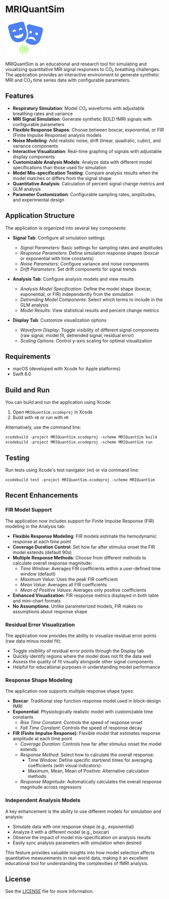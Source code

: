 # MRIQuantSim

<img src="Media/MRIQuantSimIcon.png" alt="MRIQuantSim icon" width="128"/>

MRIQuantSim is an educational and research tool for simulating and visualizing quantitative MRI signal responses to CO₂ breathing challenges. The application provides an interactive environment to generate synthetic MRI and CO₂ time series data with configurable parameters.

## Features

- **Respiratory Simulation**: Model CO₂ waveforms with adjustable breathing rates and variance
- **MRI Signal Simulation**: Generate synthetic BOLD fMRI signals with configurable parameters
- **Flexible Response Shapes**: Choose between boxcar, exponential, or FIR (Finite Impulse Response) analysis models
- **Noise Modeling**: Add realistic noise, drift (linear, quadratic, cubic), and variance components 
- **Interactive Visualization**: Real-time graphing of signals with adjustable display components
- **Customizable Analysis Models**: Analyze data with different model specifications than those used for simulation
- **Model Mis-specification Testing**: Compare analysis results when the model matches or differs from the signal shape
- **Quantitative Analysis**: Calculation of percent signal change metrics and GLM analysis
- **Parameter Customization**: Configurable sampling rates, amplitudes, and experimental design

## Application Structure

The application is organized into several key components:

- **Signal Tab**: Configure all simulation settings
  - *Signal Parameters*: Basic settings for sampling rates and amplitudes
  - *Response Parameters*: Define simulation response shapes (boxcar or exponential with time constants)
  - *Noise Parameters*: Configure variance and noise components
  - *Drift Parameters*: Set drift components for signal trends
  
- **Analysis Tab**: Configure analysis models and view results
  - *Analysis Model Specification*: Define the model shape (boxcar, exponential, or FIR) independently from the simulation
  - *Detrending Model Components*: Select which terms to include in the GLM analysis
  - *Model Results*: View statistical results and percent change metrics
  
- **Display Tab**: Customize visualization options
  - *Waveform Display*: Toggle visibility of different signal components (raw signal, model fit, detrended signal, residual error)
  - *Scaling Options*: Control y-axis scaling for optimal visualization

## Requirements

- macOS (developed with Xcode for Apple platforms)
- Swift 6.0

## Build and Run

You can build and run the application using Xcode:

1. Open `MRIQuantSim.xcodeproj` in Xcode
2. Build with `⌘B` or run with `⌘R`

Alternatively, use the command line:
```
xcodebuild -project MRIQuantSim.xcodeproj -scheme MRIQuantSim build
xcodebuild -project MRIQuantSim.xcodeproj -scheme MRIQuantSim run
```

## Testing

Run tests using Xcode's test navigator (`⌘U`) or via command line:
```
xcodebuild test -project MRIQuantSim.xcodeproj -scheme MRIQuantSim
```

## Recent Enhancements

### FIR Model Support

The application now includes support for Finite Impulse Response (FIR) modeling in the Analysis tab:

- **Flexible Response Modeling**: FIR models estimate the hemodynamic response at each time point
- **Coverage Duration Control**: Set how far after stimulus onset the FIR model extends (default 90s)
- **Multiple Response Methods**: Choose from different methods to calculate overall response magnitude:
  - *Time Window*: Averages FIR coefficients within a user-defined time window (default)
  - *Maximum Value*: Uses the peak FIR coefficient
  - *Mean Value*: Averages all FIR coefficients
  - *Mean of Positive Values*: Averages only positive coefficients
- **Enhanced Visualization**: FIR response metrics displayed in both table and mini-chart formats
- **No Assumptions**: Unlike parameterized models, FIR makes no assumptions about response shape

### Residual Error Visualization

The application now provides the ability to visualize residual error points (raw data minus model fit):

- Toggle visibility of residual error points through the Display tab
- Quickly identify regions where the model does not fit the data well
- Assess the quality of fit visually alongside other signal components
- Helpful for educational purposes in understanding model performance

### Response Shape Modeling

The application now supports multiple response shape types:

- **Boxcar**: Traditional step function response model used in block-design fMRI
- **Exponential**: Physiologically realistic model with customizable time constants
  - *Rise Time Constant*: Controls the speed of response onset 
  - *Fall Time Constant*: Controls the speed of response decay
- **FIR (Finite Impulse Response)**: Flexible model that estimates response amplitude at each time point
  - *Coverage Duration*: Controls how far after stimulus onset the model extends
  - *Response Method*: Select how to calculate the overall response:
    - Time Window: Define specific start/end times for averaging coefficients (with visual indicators)
    - Maximum, Mean, Mean of Positive: Alternative calculation methods
  - *Response Magnitude*: Automatically calculates the overall response magnitude across regressors

### Independent Analysis Models

A key enhancement is the ability to use different models for simulation and analysis:

- Simulate data with one response shape (e.g., exponential)
- Analyze it with a different model (e.g., boxcar)
- Observe the impact of model mis-specification on analysis results
- Easily sync analysis parameters with simulation when desired

This feature provides valuable insights into how model selection affects quantitative measurements in real-world data, making it an excellent educational tool for understanding the complexities of fMRI analysis.

## License

See the [LICENSE](LICENSE) file for more information.
